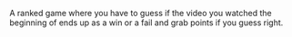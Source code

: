 <!--
name: 'winorfail'
tools: ['MEAN', 'YouTube']
completeness: 0
-->

A ranked game where you have to guess if the video you watched the beginning of ends up as a win or a fail and grab points if you guess right.
